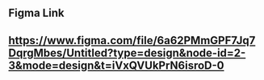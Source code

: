 ## Figma Link

## https://www.figma.com/file/6a62PMmGPF7Jq7DqrgMbes/Untitled?type=design&node-id=2-3&mode=design&t=iVxQVUkPrN6isroD-0
